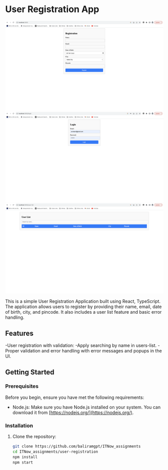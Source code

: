 # User Registration App

![User Registration App- 1 Screenshot](./public/Screenshot1.png)
![User Registration App- 2 Screenshot](./public/Screenshot2.png)
![User Registration App- 3 Screenshot](./public/Screenshot3.png)

This is a simple User Registration Application built using React, TypeScript. The application allows users to register by providing their name, email, date of birth, city, and pincode. It also includes a user list feature and basic error handling.

## Features

-User registration with validation:
-Apply searching by name in users-list.
-Proper validation and error handling with error messages and popups in the UI.

## Getting Started

### Prerequisites

Before you begin, ensure you have met the following requirements:

- Node.js: Make sure you have Node.js installed on your system. You can download it from [https://nodejs.org/](https://nodejs.org/).

### Installation

1. Clone the repository:

   ```bash
   git clone https://github.com/baliramgpt/ITNow_assignments
   cd ITNow_assignments/user-registration
   npm install
   npm start
